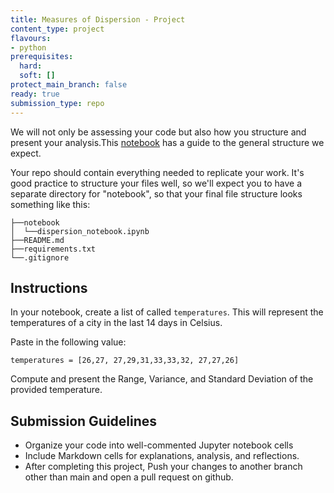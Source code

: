```yaml
---
title: Measures of Dispersion - Project
content_type: project
flavours:
- python
prerequisites:
  hard:
  soft: []
protect_main_branch: false
ready: true
submission_type: repo
---
```



We will not only be assessing your code but also how you structure and present your analysis.This [notebook](notebook.ipynb) has a guide to the general structure we expect.

Your repo should contain everything needed to replicate your work. It's good practice to structure your files well, so we'll expect you to have a separate directory for "notebook", so that your final file structure looks something like this:

```
├──notebook
│  └──dispersion_notebook.ipynb
├──README.md
├──requirements.txt
└──.gitignore 
```

## Instructions

In your notebook, create a list of called `temperatures`. This will represent the temperatures of a city in the last 14 days in Celsius.

Paste in the following value:

```
temperatures = [26,27, 27,29,31,33,33,32, 27,27,26]
```

Compute and present the Range, Variance, and Standard Deviation of the provided temperature.

## Submission Guidelines

- Organize your code into well-commented Jupyter notebook cells 
- Include Markdown cells for explanations, analysis, and reflections.
- After completing this project, Push your changes to another branch other than main and open a pull request on github.



